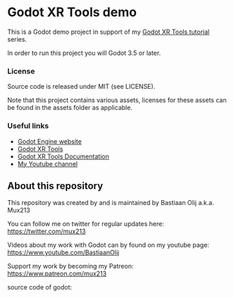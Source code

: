 # Godot XR Tools demo

This is a Godot demo project in support of my [Godot XR Tools tutorial](https://youtube.com/playlist?list=PLe63S5Eft1KYUzXU_h4tCAyIeRCL90QgF) series.

In order to run this project you will Godot 3.5 or later.

### License

Source code is released under MIT (see LICENSE).

Note that this project contains various assets, licenses for these assets can be found in the assets folder as applicable.

### Useful links

 - [Godot Engine website](https://godotengine.org)
 - [Godot XR Tools](https://github.com/GodotVR/godot-xr-tools)
 - [Godot XR Tools Documentation](https://godotvr.github.io/godot-xr-tools/)
 - [My Youtube channel](https://www.youtube.com/BastiaanOlij)

About this repository
---------------------
This repository was created by and is maintained by Bastiaan Olij a.k.a. Mux213

You can follow me on twitter for regular updates here:
https://twitter.com/mux213

Videos about my work with Godot can by found on my youtube page:
https://www.youtube.com/BastiaanOlij

Support my work by becoming my Patreon:
https://www.patreon.com/mux213

source code of godot:
